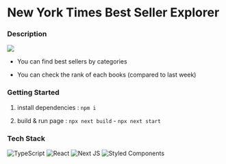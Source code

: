 # New York Times Best Seller Explorer

### Description

![](https://im5.ezgif.com/tmp/ezgif-5-a056a586d5.gif)

- You can find best sellers by categories

- You can check the rank of each books (compared to last week)

### Getting Started

1. install dependencies : `npm i`

2. build & run page : `npx next build` - `npx next start`

### Tech Stack

![TypeScript](https://img.shields.io/badge/typescript-%23007ACC.svg?style=for-the-badge&logo=typescript&logoColor=white)
![React](https://img.shields.io/badge/react-%2320232a.svg?style=for-the-badge&logo=react&logoColor=%2361DAFB)
![Next JS](https://img.shields.io/badge/Next-black?style=for-the-badge&logo=next.js&logoColor=white)
![Styled Components](https://img.shields.io/badge/styled--components-DB7093?style=for-the-badge&logo=styled-components&logoColor=white)
